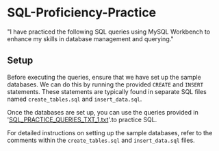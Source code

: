 # SQL-Proficiency-Practice
"I have practiced the following SQL queries using MySQL Workbench to enhance my skills in database management and querying."
## Setup
Before executing the queries, ensure that we have set up the sample databases. We can do this by running the provided `CREATE` and `INSERT` statements. These statements are typically found in separate SQL files named `create_tables.sql` and `insert_data.sql`.

Once the databases are set up, you can use the queries provided in '[SQL_PRACTICE_QUERIES_TXT_1.txt](https://github.com/raghavkaushik932/SQL-Proficiency-Practice/blob/main/SQL_PRACTICE_QUERIES_TXT_1.txt)'.to practice SQL.

For detailed instructions on setting up the sample databases, refer to the comments within the `create_tables.sql` and `insert_data.sql` files.
